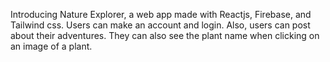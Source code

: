 Introducing Nature Explorer, a web app made with Reactjs, Firebase, and Tailwind css. Users can make an account and login. Also, users can post about their adventures. They can also see the plant name when clicking on an image of a plant.
